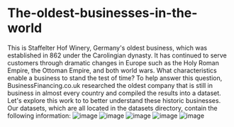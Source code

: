# The-oldest-businesses-in-the-world
This is Staffelter Hof Winery, Germany's oldest business, which was established in 862 under the Carolingian dynasty. It has continued to serve customers through dramatic changes in Europe such as the Holy Roman Empire, the Ottoman Empire, and both world wars. What characteristics enable a business to stand the test of time?
To help answer this question, BusinessFinancing.co.uk researched the oldest company that is still in business in almost every country and compiled the results into a dataset. Let's explore this work to to better understand these historic businesses. Our datasets, which are all located in the datasets directory, contain the following information:
![image](https://github.com/oumaimamaatallah/The-oldest-businesses-in-the-world/assets/36044633/064f7969-2d69-408a-a88f-d451dc17ee84)
![image](https://github.com/oumaimamaatallah/The-oldest-businesses-in-the-world/assets/36044633/3822536b-e661-4ca8-9dde-5df10cfcc4fd)
![image](https://github.com/oumaimamaatallah/The-oldest-businesses-in-the-world/assets/36044633/9dad1810-ccc0-4e07-b563-3684f4afaad2)
![image](https://github.com/oumaimamaatallah/The-oldest-businesses-in-the-world/assets/36044633/76fad708-652a-4f12-a3b1-64e985d75837)
![image](https://github.com/oumaimamaatallah/The-oldest-businesses-in-the-world/assets/36044633/66eb7cdd-5749-40fe-8af3-c66fbcf6db2f)



